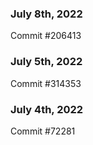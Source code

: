 ### July 8th, 2022

Commit #206413

### July 5th, 2022

Commit #314353


### July 4th, 2022

Commit #72281
